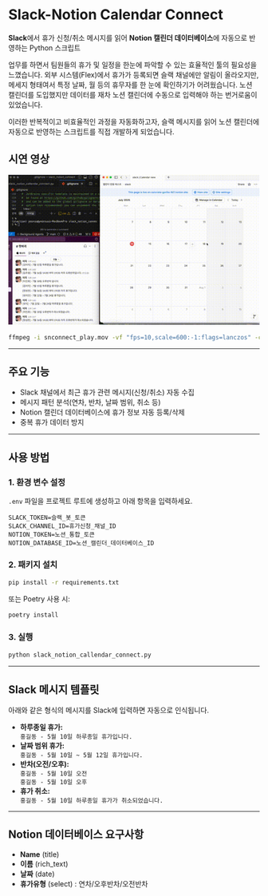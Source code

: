 # Slack-Notion Calendar Connect
**Slack**에서 휴가 신청/취소 메시지를 읽어 **Notion 캘린더 데이터베이스**에 자동으로 반영하는 Python 스크립트

업무를 하면서 팀원들의 휴가 및 일정을 한눈에 파악할 수 있는 효율적인 툴의 필요성을 느꼈습니다. 외부 시스템(Flex)에서 휴가가 등록되면 슬랙 채널에만 알림이 올라오지만, 메세지 형태여서 특정 날짜, 월 등의 휴무자를 한 눈에 확인하기가 어려웠습니다.
노션 캘린더를 도입했지만 데이터를 재차 노션 캘린더에 수동으로 입력해야 하는 번거로움이 있었습니다.

이러한 반복적이고 비효율적인 과정을 자동화하고자, 슬랙 메시지를 읽어 노션 캘린더에 자동으로 반영하는 스크립트를 직접 개발하게 되었습니다.

## 시연 영상
![시연영상](./snconnect_play.gif)

```bash
ffmpeg -i snconnect_play.mov -vf "fps=10,scale=600:-1:flags=lanczos" -c:v gif snconnect_play.gif
```

---

## 주요 기능

- Slack 채널에서 최근 휴가 관련 메시지(신청/취소) 자동 수집
- 메시지 패턴 분석(연차, 반차, 날짜 범위, 취소 등)
- Notion 캘린더 데이터베이스에 휴가 정보 자동 등록/삭제
- 중복 휴가 데이터 방지

---

## 사용 방법

### 1. 환경 변수 설정

`.env` 파일을 프로젝트 루트에 생성하고 아래 항목을 입력하세요.

```env
SLACK_TOKEN=슬랙_봇_토큰
SLACK_CHANNEL_ID=휴가신청_채널_ID
NOTION_TOKEN=노션_통합_토큰
NOTION_DATABASE_ID=노션_캘린더_데이터베이스_ID
```

### 2. 패키지 설치

```bash
pip install -r requirements.txt
```
또는 Poetry 사용 시:
```bash
poetry install
```

### 3. 실행

```bash
python slack_notion_callendar_connect.py
```

---

## Slack 메시지 템플릿

아래와 같은 형식의 메시지를 Slack에 입력하면 자동으로 인식됩니다.

- **하루종일 휴가:**  
  `홍길동 - 5월 10일 하루종일 휴가입니다.`
- **날짜 범위 휴가:**  
  `홍길동 - 5월 10일 ~ 5월 12일 휴가입니다.`
- **반차(오전/오후):**  
  `홍길동 - 5월 10일 오전`  
  `홍길동 - 5월 10일 오후`
- **휴가 취소:**  
  `홍길동 - 5월 10일 하루종일 휴가가 취소되었습니다.`

---

## Notion 데이터베이스 요구사항

- **Name** (title)
- **이름** (rich_text)
- **날짜** (date)
- **휴가유형** (select) : 연차/오후반차/오전반차